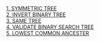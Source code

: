 [1. SYMMETRIC TREE](https://leetcode.com/problems/symmetric-tree/)<br>
[2. INVERT BINARY TREE](https://leetcode.com/problems/invert-binary-tree/)<br>
[3. SAME TREE](https://leetcode.com/problems/same-tree/)<br>
[4. VALIDATE BINARY SEARCH TREE](https://leetcode.com/problems/validate-binary-search-tree/)<br>
[5. LOWEST COMMON ANCESTER](https://leetcode.com/problems/lowest-common-ancestor-of-a-binary-search-tree/)

